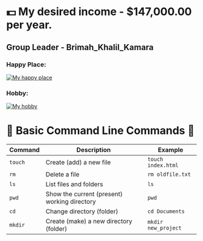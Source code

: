 # 💵 My desired income - $147,000.00 per year.

## Group Leader - Brimah_Khalil_Kamara

### Happy Place:
[<img src="/capecod.jpeg" alt="My happy place"/>](/capecod.jpeg)

### Hobby:
[<img src="/hobby.jpeg" alt="My hobby"/>](/hobby.jpeg)


# 🧭 Basic Command Line Commands 🧭

| Command | Description                                  | Example             |
| ------- | -------------------------------------------- | ------------------- |
| `touch` | Create (add) a new file                      | `touch index.html`  |
| `rm`    | Delete a file                                | `rm oldfile.txt`    |
| `ls`    | List files and folders                       | `ls`                |
| `pwd`   | Show the current (present) working directory | `pwd`               |
| `cd`    | Change directory (folder)                    | `cd Documents`      |
| `mkdir` | Create (make) a new directory (folder)       | `mkdir new_project` |

